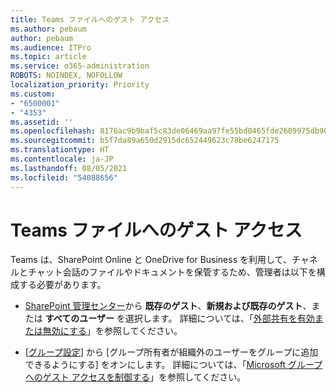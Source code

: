 ```yaml
---
title: Teams ファイルへのゲスト アクセス
ms.author: pebaum
author: pebaum
ms.audience: ITPro
ms.topic: article
ms.service: o365-administration
ROBOTS: NOINDEX, NOFOLLOW
localization_priority: Priority
ms.custom:
- "6500001"
- "4353"
ms.assetid: ''
ms.openlocfilehash: 8176ac9b9baf5c83de06469aa97fe55bd0465fde2609975db90e361fb88343f9
ms.sourcegitcommit: b5f7da89a650d2915dc652449623c78be6247175
ms.translationtype: HT
ms.contentlocale: ja-JP
ms.lasthandoff: 08/05/2021
ms.locfileid: "54088656"
---
```

# <a name="guest-access-to-teams-files"></a>Teams ファイルへのゲスト アクセス

Teams は、SharePoint Online と OneDrive for Business を利用して、チャネルとチャット会話のファイルやドキュメントを保管するため、管理者は以下を構成する必要があります。

- [SharePoint 管理センター](https://admin.microsoft.com/sharepoint?page=sharing&modern=true)から **既存のゲスト**、**新規および既存のゲスト**、または **すべてのユーザー** を選択します。 詳細については、「[外部共有を有効または無効にする](https://docs.microsoft.com/sharepoint/turn-external-sharing-on-or-off)」を参照してください。

- [[グループ設定](https://admin.microsoft.com/Adminportal/Home?source=applauncher#/Settings/Services/:/Settings/L1/O365Groups)] から [グループ所有者が組織外のユーザーをグループに追加できるようにする] をオンにします。 詳細については、「[Microsoft グループへのゲスト アクセスを制御する](https://docs.microsoft.com/microsoftteams/teams-dependencies#control-guest-access-in-office-365-groups)」を参照してください。
